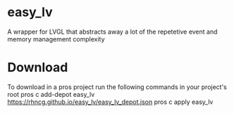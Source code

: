 # easy_lv

A wrapper for LVGL that abstracts away a lot of the repetetive event and memory management complexity

# Download
To download in a pros project run the following commands in your project's root
  pros c add-depot easy_lv https://rhncg.github.io/easy_lv/easy_lv_depot.json
  pros c apply easy_lv
